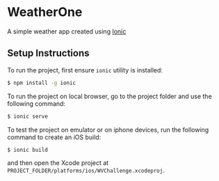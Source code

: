 # WeatherOne
A simple weather app created using [Ionic](http://ionicframework.com/)

## Setup Instructions
To run the project, first ensure `ionic` utility is installed:
```bash
$ npm install -g ionic
```

To run the project on local browser, go to the project folder and use the following command:
```bash
$ ionic serve
```

To test the project on emulator or on iphone devices, run the following command to create an iOS build:
```bash
$ ionic build
```
and then open the Xcode project at `PROJECT_FOLDER/platforms/ios/WVChallenge.xcodeproj`.